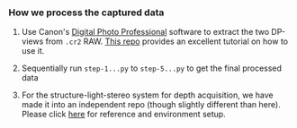 

### How we process the captured data

1. Use Canon's [Digital Photo Professional](https://cweb.canon.jp/eos/software/dpp4.html) software to extract the two DP-views from `.cr2` RAW. [This repo](https://github.com/Abdullah-Abuolaim/defocus-deblurring-dual-pixel) provides an excellent tutorial on how to use it.  

2. Sequentially run `step-1...py` to `step-5...py` to get the final processed data 

3. For the structure-light-stereo system for depth acquisition, we have made it into an independent repo (though slightly different than here). Please click [here](https://github.com/SILI1994/Structured-light-stereo) for reference and environment setup. 
